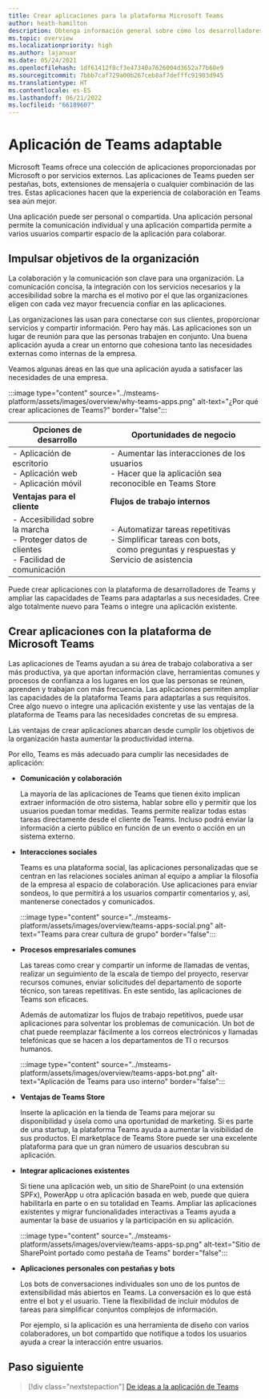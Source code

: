 ```yaml
---
title: Crear aplicaciones para la plataforma Microsoft Teams
author: heath-hamilton
description: Obtenga información general sobre cómo los desarrolladores pueden ampliar las características de Microsoft Teams con aplicaciones personalizadas.
ms.topic: overview
ms.localizationpriority: high
ms.author: lajanuar
ms.date: 05/24/2021
ms.openlocfilehash: 1df61412f8cf3e47340a7626004d3652a77b60e9
ms.sourcegitcommit: 7bbb7caf729a00b267ceb8af7defffc91903d945
ms.translationtype: HT
ms.contentlocale: es-ES
ms.lasthandoff: 06/21/2022
ms.locfileid: "66189607"
---
```

# <a name="teams-app-that-fits"></a>Aplicación de Teams adaptable

Microsoft Teams ofrece una colección de aplicaciones proporcionadas por Microsoft o por servicios externos. Las aplicaciones de Teams pueden ser pestañas, bots, extensiones de mensajería o cualquier combinación de las tres. Estas aplicaciones hacen que la experiencia de colaboración en Teams sea aún mejor.

Una aplicación puede ser personal o compartida. Una aplicación personal permite la comunicación individual y una aplicación compartida permite a varios usuarios compartir espacio de la aplicación para colaborar.

## <a name="driving-organizational-goals"></a>Impulsar objetivos de la organización

La colaboración y la comunicación son clave para una organización. La comunicación concisa, la integración con los servicios necesarios y la accesibilidad sobre la marcha es el motivo por el que las organizaciones eligen con cada vez mayor frecuencia confiar en las aplicaciones.

Las organizaciones las usan para conectarse con sus clientes, proporcionar servicios y compartir información. Pero hay más. Las aplicaciones son un lugar de reunión para que las personas trabajen en conjunto. Una buena aplicación ayuda a crear un entorno que cohesiona tanto las necesidades externas como internas de la empresa.

Veamos algunas áreas en las que una aplicación ayuda a satisfacer las necesidades de una empresa.

:::image type="content" source="../msteams-platform/assets/images/overview/why-teams-apps.png" alt-text="¿Por qué crear aplicaciones de Teams?" border="false":::

| **Opciones de desarrollo** | **Oportunidades de negocio** |
| --- | --- |
| - Aplicación de escritorio <br> - Aplicación web <br> - Aplicación móvil | - Aumentar las interacciones de los usuarios <br> - Hacer que la aplicación sea reconocible en Teams Store |
| **Ventajas para el cliente** | **Flujos de trabajo internos** |
| - Accesibilidad sobre la marcha <br> - Proteger datos de clientes <br> - Facilidad de comunicación | - Automatizar tareas repetitivas <br> - Simplificar tareas con bots, <br> &nbsp;&nbsp; como preguntas y respuestas y Servicio de asistencia |

Puede crear aplicaciones con la plataforma de desarrolladores de Teams y ampliar las capacidades de Teams para adaptarlas a sus necesidades. Cree algo totalmente nuevo para Teams o integre una aplicación existente.

## <a name="build-apps-with-microsoft-teams-platform"></a>Crear aplicaciones con la plataforma de Microsoft Teams

Las aplicaciones de Teams ayudan a su área de trabajo colaborativa a ser más productiva, ya que aportan información clave, herramientas comunes y procesos de confianza a los lugares en los que las personas se reúnen, aprenden y trabajan con más frecuencia. Las aplicaciones permiten ampliar las capacidades de la plataforma Teams para adaptarlas a sus requisitos. Cree algo nuevo o integre una aplicación existente y use las ventajas de la plataforma de Teams para las necesidades concretas de su empresa.

Las ventajas de crear aplicaciones abarcan desde cumplir los objetivos de la organización hasta aumentar la productividad interna.

Por ello, Teams es más adecuado para cumplir las necesidades de aplicación:

- **Comunicación y colaboración**

    La mayoría de las aplicaciones de Teams que tienen éxito implican extraer información de otro sistema, hablar sobre ello y permitir que los usuarios puedan tomar medidas. Teams permite realizar todas estas tareas directamente desde el cliente de Teams. Incluso podrá enviar la información a cierto público en función de un evento o acción en un sistema externo.

- **Interacciones sociales**

    Teams es una plataforma social, las aplicaciones personalizadas que se centran en las relaciones sociales animan al equipo a ampliar la filosofía de la empresa al espacio de colaboración. Use aplicaciones para enviar sondeos, lo que permitirá a los usuarios compartir comentarios y, así, mantenerse conectados y comunicados.

    :::image type="content" source="../msteams-platform/assets/images/overview/teams-apps-social.png" alt-text="Teams para crear cultura de grupo" border="false":::

- **Procesos empresariales comunes**

    Las tareas como crear y compartir un informe de llamadas de ventas, realizar un seguimiento de la escala de tiempo del proyecto, reservar recursos comunes, enviar solicitudes del departamento de soporte técnico, son tareas repetitivas. En este sentido, las aplicaciones de Teams son eficaces.

    Además de automatizar los flujos de trabajo repetitivos, puede usar aplicaciones para solventar los problemas de comunicación. Un bot de chat puede reemplazar fácilmente a los correos electrónicos y llamadas telefónicas que se hacen a los departamentos de TI o recursos humanos.

    :::image type="content" source="../msteams-platform/assets/images/overview/teams-apps-bot.png" alt-text="Aplicación de Teams para uso interno" border="false":::

- **Ventajas de Teams Store**

    Inserte la aplicación en la tienda de Teams para mejorar su disponibilidad y úsela como una oportunidad de marketing. Si es parte de una startup, la plataforma Teams ayuda a aumentar la visibilidad de sus productos. El marketplace de Teams Store puede ser una excelente plataforma para que un gran número de usuarios descubran su aplicación.

- **Integrar aplicaciones existentes**

    Si tiene una aplicación web, un sitio de SharePoint (o una extensión SPFx), PowerApp u otra aplicación basada en web, puede que quiera habilitarla en parte o en su totalidad en Teams. Ampliar las aplicaciones existentes y migrar funcionalidades interactivas a Teams ayuda a aumentar la base de usuarios y la participación en su aplicación.

    :::image type="content" source="../msteams-platform/assets/images/overview/teams-apps-sp.png" alt-text="Sitio de SharePoint portado como pestaña de Teams" border="false":::

- **Aplicaciones personales con pestañas y bots**

    Los bots de conversaciones individuales son uno de los puntos de extensibilidad más abiertos en Teams. La conversación es lo que está entre el bot y el usuario. Tiene la flexibilidad de incluir módulos de tareas para simplificar conjuntos complejos de información.

    Por ejemplo, si la aplicación es una herramienta de diseño con varios colaboradores, un bot compartido que notifique a todos los usuarios ayuda a crear la interacción entre usuarios.

## <a name="next-step"></a>Paso siguiente

> [!div class="nextstepaction"]
> [De ideas a la aplicación de Teams](overview-story.md)
